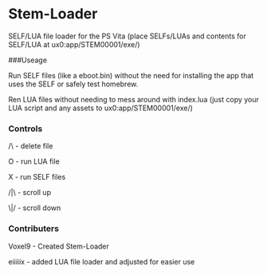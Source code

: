 # Stem-Loader
SELF/LUA file loader for the PS Vita (place SELFs/LUAs and contents for SELF/LUA at ux0:app/STEM00001/exe/)

###Useage
<p>Run SELF files (like a eboot.bin) without the need for installing the app that uses the SELF or safely test homebrew.<p/>
<p>Ren LUA files without needing to mess around with index.lua (just copy your LUA script and any assets to ux0:app/STEM00001/exe/)<p/>

### Controls
<p>/\ - delete file<p/>
<p>O - run LUA file<p/>
<p>X - run SELF files<p/>
<p>/|\ - scroll up<p/>
<p>\|/ - scroll down<p/>

### Contributers
<p>Voxel9 - Created Stem-Loader<p/>
<p>eiiiiix - added LUA file loader and adjusted for easier use<p/>
